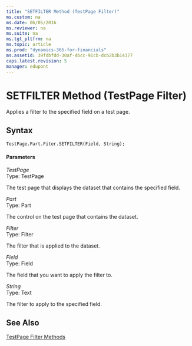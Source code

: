 ```yaml
---
title: "SETFILTER Method (TestPage Filter)"
ms.custom: na
ms.date: 06/05/2016
ms.reviewer: na
ms.suite: na
ms.tgt_pltfrm: na
ms.topic: article
ms.prod: "dynamics-365-for-financials"
ms.assetid: 39fdbfdd-30af-4bcc-91cb-dcb2b3b14377
caps.latest.revision: 5
manager: edupont
---
```

# SETFILTER Method (TestPage Filter)
Applies a filter to the specified field on a test page.  
  
## Syntax  
  
```  
TestPage.Part.Fiter.SETFILTER(Field, String);  
```  
  
#### Parameters  
 *TestPage*  
 Type: TestPage  
  
 The test page that displays the dataset that contains the specified field.  
  
 *Part*  
 Type: Part  
  
 The control on the test page that contains the dataset.  
  
 *Filter*  
 Type: Filter  
  
 The filter that is applied to the dataset.  
  
 *Field*  
 Type: Field  
  
 The field that you want to apply the filter to.  
  
 *String*  
 Type: Text  
  
 The filter to apply to the specified field.  
  
## See Also  
 [TestPage Filter Methods](TestPage-Filter-Methods.md)